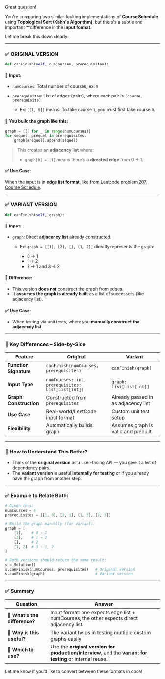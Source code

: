 Great question!

You're comparing two similar-looking implementations of **Course Schedule** using **Topological Sort (Kahn's Algorithm)**, but there's a subtle and important \*\*difference in the **input format**.

Let me break this down clearly:

---

### ✅ ORIGINAL VERSION

```python
def canFinish(self, numCourses, prerequisites):
```

#### 🔹 Input:

* `numCourses`: Total number of courses, ex: `5`
* `prerequisites`: List of edges (pairs), where each pair is `[course, prerequisite]`

  * Ex: `[[1, 0]]` means: To take course `1`, you must first take course `0`.

#### 🔹 You build the graph like this:

```python
graph = [[] for _ in range(numCourses)]
for sequel, prequel in prerequisites:
    graph[prequel].append(sequel)
```

> This creates an **adjacency list** where:
>
> * `graph[0] = [1]` means there's a **directed edge** from 0 → 1.

#### ✅ Use Case:

When the input is in **edge list format**, like from Leetcode problem [207. Course Schedule](https://leetcode.com/problems/course-schedule/).

---

### ✅ VARIANT VERSION

```python
def canFinish(self, graph):
```

#### 🔹 Input:

* `graph`: Direct **adjacency list** already constructed.

  * Ex: `graph = [[1], [2], [], [1, 2]]` directly represents the graph:

    * 0 → 1
    * 1 → 2
    * 3 → 1 and 3 → 2

#### 🔹 Difference:

* This version **does not** construct the graph from edges.
* It **assumes the graph is already built** as a list of successors (like adjacency list).

#### ✅ Use Case:

* When testing via unit tests, where you **manually construct the adjacency list**.

---

### 🔄 Key Differences – Side-by-Side

| Feature                | **Original**                                        | **Variant**                         |
| ---------------------- | --------------------------------------------------- | ----------------------------------- |
| **Function Signature** | `canFinish(numCourses, prerequisites)`              | `canFinish(graph)`                  |
| **Input Type**         | `numCourses: int`, `prerequisites: List[List[int]]` | `graph: List[List[int]]`            |
| **Graph Construction** | Constructed from `prerequisites`                    | Already passed in as adjacency list |
| **Use Case**           | Real-world/LeetCode input format                    | Custom unit test setup              |
| **Flexibility**        | Automatically builds graph                          | Assumes graph is valid and prebuilt |

---

### 🧠 How to Understand This Better?

* Think of the **original version** as a user-facing API — you give it a list of dependency pairs.
* The **variant version** is useful **internally for testing** or if you already have the graph from another step.

---

### ✅ Example to Relate Both:

```python
# Given this:
numCourses = 4
prerequisites = [[1, 0], [2, 1], [1, 3], [2, 3]]

# Build the graph manually (for variant):
graph = [
    [1],    # 0 → 1
    [2],    # 1 → 2
    [],     # 2
    [1, 2]  # 3 → 1, 2
]

# Both versions should return the same result:
s = Solution()
s.canFinish(numCourses, prerequisites)   # Original version
s.canFinish(graph)                       # Variant version
```

---

### ✅ Summary

| Question                      | Answer                                                                                                    |
| ----------------------------- | --------------------------------------------------------------------------------------------------------- |
| 🔹 **What's the difference?** | Input format: one expects edge list + numCourses, the other expects direct adjacency list.                |
| 🔹 **Why is this useful?**    | The variant helps in testing multiple custom graphs easily.                                               |
| 🔹 **Which to use?**          | Use the **original version for production/interview**, and the **variant for testing** or internal reuse. |

Let me know if you’d like to convert between these formats in code!
